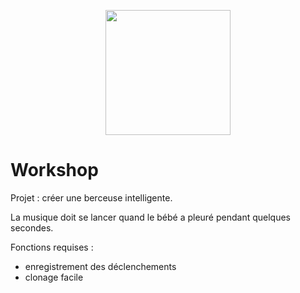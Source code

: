 <p align="center">
<img src="http://blog.xebia.fr/wp-content/uploads/2015/03/rass.png" width="200"/>
</p>

# Workshop

Projet : créer une berceuse intelligente.

La musique doit se lancer quand le bébé a pleuré pendant quelques secondes.

Fonctions requises :
- enregistrement des déclenchements
- clonage facile
